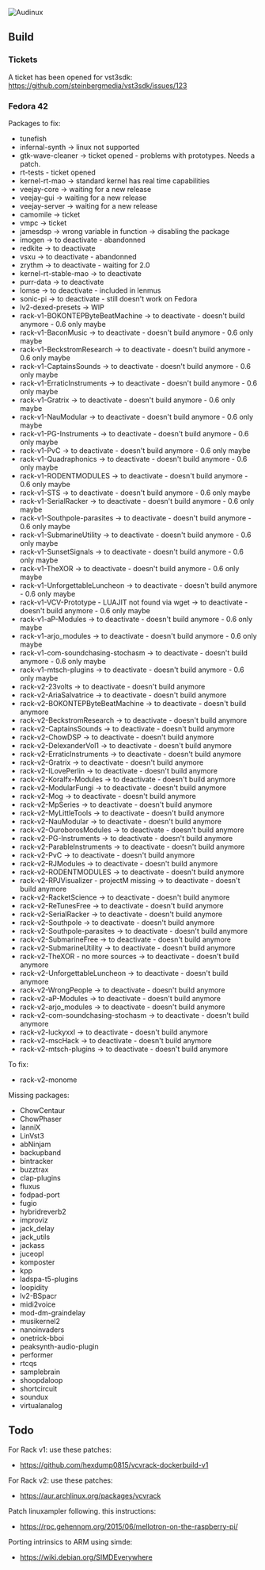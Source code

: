 ![Audinux](../images/AudinuxBanner.png)

## Build

### Tickets

A ticket has been opened for vst3sdk: https://github.com/steinbergmedia/vst3sdk/issues/123

### Fedora 42

Packages to fix:
* tunefish 
* infernal-synth -> linux not supported 
* gtk-wave-cleaner -> ticket opened - problems with prototypes. Needs a patch.
* rt-tests - ticket opened
* kernel-rt-mao -> standard kernel has real time capabilities
* veejay-core -> waiting for a new release
* veejay-gui -> waiting for a new release
* veejay-server -> waiting for a new release
* camomile -> ticket
* vmpc -> ticket
* jamesdsp -> wrong variable in function -> disabling the package
* imogen -> to deactivate - abandonned
* redkite -> to deactivate
* vsxu -> to deactivate - abandonned
* zrythm -> to deactivate - waiting for 2.0
* kernel-rt-stable-mao -> to deactivate
* purr-data -> to deactivate
* lomse -> to deactivate - included in lenmus
* sonic-pi -> to deactivate - still doesn't work on Fedora
* lv2-dexed-presets -> WIP
* rack-v1-BOKONTEPByteBeatMachine -> to deactivate - doesn't build anymore - 0.6 only maybe
* rack-v1-BaconMusic -> to deactivate - doesn't build anymore - 0.6 only maybe
* rack-v1-BeckstromResearch -> to deactivate - doesn't build anymore - 0.6 only maybe
* rack-v1-CaptainsSounds -> to deactivate - doesn't build anymore - 0.6 only maybe
* rack-v1-ErraticInstruments -> to deactivate - doesn't build anymore - 0.6 only maybe
* rack-v1-Gratrix -> to deactivate - doesn't build anymore - 0.6 only maybe
* rack-v1-NauModular -> to deactivate - doesn't build anymore - 0.6 only maybe
* rack-v1-PG-Instruments -> to deactivate - doesn't build anymore - 0.6 only maybe
* rack-v1-PvC -> to deactivate - doesn't build anymore - 0.6 only maybe
* rack-v1-Quadraphonics -> to deactivate - doesn't build anymore - 0.6 only maybe
* rack-v1-RODENTMODULES -> to deactivate - doesn't build anymore - 0.6 only maybe
* rack-v1-STS -> to deactivate - doesn't build anymore - 0.6 only maybe
* rack-v1-SerialRacker -> to deactivate - doesn't build anymore - 0.6 only maybe
* rack-v1-Southpole-parasites -> to deactivate - doesn't build anymore - 0.6 only maybe
* rack-v1-SubmarineUtility -> to deactivate - doesn't build anymore - 0.6 only maybe
* rack-v1-SunsetSignals -> to deactivate - doesn't build anymore - 0.6 only maybe
* rack-v1-TheXOR -> to deactivate - doesn't build anymore - 0.6 only maybe
* rack-v1-UnforgettableLuncheon -> to deactivate - doesn't build anymore - 0.6 only maybe
* rack-v1-VCV-Prototype - LUAJIT not found via wget -> to deactivate - doesn't build anymore - 0.6 only maybe
* rack-v1-aP-Modules -> to deactivate - doesn't build anymore - 0.6 only maybe
* rack-v1-arjo_modules -> to deactivate - doesn't build anymore - 0.6 only maybe
* rack-v1-com-soundchasing-stochasm -> to deactivate - doesn't build anymore - 0.6 only maybe
* rack-v1-mtsch-plugins -> to deactivate - doesn't build anymore - 0.6 only maybe
* rack-v2-23volts -> to deactivate - doesn't build anymore 
* rack-v2-AriaSalvatrice -> to deactivate - doesn't build anymore 
* rack-v2-BOKONTEPByteBeatMachine -> to deactivate - doesn't build anymore 
* rack-v2-BeckstromResearch -> to deactivate - doesn't build anymore 
* rack-v2-CaptainsSounds -> to deactivate - doesn't build anymore 
* rack-v2-ChowDSP -> to deactivate - doesn't build anymore 
* rack-v2-DelexanderVol1 -> to deactivate - doesn't build anymore 
* rack-v2-ErraticInstruments -> to deactivate - doesn't build anymore 
* rack-v2-Gratrix -> to deactivate - doesn't build anymore 
* rack-v2-ILovePerlin -> to deactivate - doesn't build anymore 
* rack-v2-Koralfx-Modules -> to deactivate - doesn't build anymore 
* rack-v2-ModularFungi -> to deactivate - doesn't build anymore 
* rack-v2-Mog -> to deactivate - doesn't build anymore 
* rack-v2-MpSeries -> to deactivate - doesn't build anymore 
* rack-v2-MyLittleTools -> to deactivate - doesn't build anymore 
* rack-v2-NauModular -> to deactivate - doesn't build anymore 
* rack-v2-OuroborosModules -> to deactivate - doesn't build anymore 
* rack-v2-PG-Instruments -> to deactivate - doesn't build anymore 
* rack-v2-ParableInstruments -> to deactivate - doesn't build anymore 
* rack-v2-PvC -> to deactivate - doesn't build anymore 
* rack-v2-RJModules -> to deactivate - doesn't build anymore 
* rack-v2-RODENTMODULES -> to deactivate - doesn't build anymore 
* rack-v2-RPJVisualizer - projectM missing -> to deactivate - doesn't build anymore 
* rack-v2-RacketScience -> to deactivate - doesn't build anymore 
* rack-v2-ReTunesFree -> to deactivate - doesn't build anymore 
* rack-v2-SerialRacker -> to deactivate - doesn't build anymore 
* rack-v2-Southpole -> to deactivate - doesn't build anymore 
* rack-v2-Southpole-parasites -> to deactivate - doesn't build anymore 
* rack-v2-SubmarineFree -> to deactivate - doesn't build anymore 
* rack-v2-SubmarineUtility -> to deactivate - doesn't build anymore 
* rack-v2-TheXOR - no more sources -> to deactivate - doesn't build anymore 
* rack-v2-UnforgettableLuncheon -> to deactivate - doesn't build anymore 
* rack-v2-WrongPeople -> to deactivate - doesn't build anymore 
* rack-v2-aP-Modules -> to deactivate - doesn't build anymore 
* rack-v2-arjo_modules -> to deactivate - doesn't build anymore 
* rack-v2-com-soundchasing-stochasm -> to deactivate - doesn't build anymore 
* rack-v2-luckyxxl -> to deactivate - doesn't build anymore 
* rack-v2-mscHack -> to deactivate - doesn't build anymore 
* rack-v2-mtsch-plugins -> to deactivate - doesn't build anymore 

To fix:
* rack-v2-monome

Missing packages:
* ChowCentaur
* ChowPhaser
* IanniX
* LinVst3
* abNinjam
* backupband
* bintracker
* buzztrax
* clap-plugins
* fluxus
* fodpad-port
* fugio
* hybridreverb2
* improviz
* jack_delay
* jack_utils
* jackass
* juceopl
* komposter
* kpp
* ladspa-t5-plugins
* loopidity
* lv2-BSpacr
* midi2voice
* mod-dm-graindelay
* musikernel2
* nanoinvaders
* onetrick-bboi
* peaksynth-audio-plugin
* performer
* rtcqs
* samplebrain
* shoopdaloop
* shortcircuit
* soundux
* virtualanalog


## Todo

For Rack v1: use these patches:
- https://github.com/hexdump0815/vcvrack-dockerbuild-v1

For Rack v2: use these patches:
- https://aur.archlinux.org/packages/vcvrack

Patch linuxampler following. this instructions:
- https://rpc.gehennom.org/2015/06/mellotron-on-the-raspberry-pi/

Porting intrinsics to ARM using simde:
- https://wiki.debian.org/SIMDEverywhere

